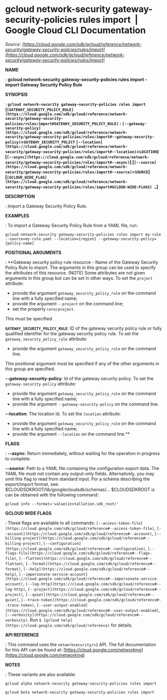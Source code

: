 # gcloud network-security gateway-security-policies rules import  |  Google Cloud CLI Documentation

*Source: [https://cloud.google.com/sdk/gcloud/reference/network-security/gateway-security-policies/rules/import](https://cloud.google.com/sdk/gcloud/reference/network-security/gateway-security-policies/rules/import)*

**NAME**

: **gcloud network-security gateway-security-policies rules import - import Gateway Security Policy Rule**

**SYNOPSIS**

: **`gcloud network-security gateway-security-policies rules import` (`[GATEWAY_SECURITY_POLICY_RULE](https://cloud.google.com/sdk/gcloud/reference/network-security/gateway-security-policies/rules/import#GATEWAY_SECURITY_POLICY_RULE)` : `[--gateway-security-policy](https://cloud.google.com/sdk/gcloud/reference/network-security/gateway-security-policies/rules/import#--gateway-security-policy)`=`GATEWAY_SECURITY_POLICY` `[--location](https://cloud.google.com/sdk/gcloud/reference/network-security/gateway-security-policies/rules/import#--location)`=`LOCATION`) [`[--async](https://cloud.google.com/sdk/gcloud/reference/network-security/gateway-security-policies/rules/import#--async)`] [`[--source](https://cloud.google.com/sdk/gcloud/reference/network-security/gateway-security-policies/rules/import#--source)`=`SOURCE`] [`[GCLOUD_WIDE_FLAG](https://cloud.google.com/sdk/gcloud/reference/network-security/gateway-security-policies/rules/import#GCLOUD-WIDE-FLAGS) …`]**

**DESCRIPTION**

: Import a Gateway Security Policy Rule.

**EXAMPLES**

: To import a Gateway Security Policy Rule from a YAML file, run:

```
gcloud network-security gateway-security-policies rules import my-rule --source=my-rule.yaml --location={region} --gateway-security-policy={policy-name}
```

**POSITIONAL ARGUMENTS**

: **Gateway security policy rule resource - Name of the Gateway Security Policy Rule
to import. The arguments in this group can be used to specify the attributes of
this resource. (NOTE) Some attributes are not given arguments in this group but
can be set in other ways.
To set the `project` attribute:

- provide the argument `gateway_security_policy_rule` on the command
line with a fully specified name;
- provide the argument `--project` on the command line;
- set the property `core/project`.

This must be specified.

**`GATEWAY_SECURITY_POLICY_RULE`**:
ID of the gateway security policy rule or fully qualified identifier for the
gateway security policy rule.
To set the `gateway_security_policy_rule` attribute:

- provide the argument `gateway_security_policy_rule` on the command
line.

This positional argument must be specified if any of the other arguments in this
group are specified.

**--gateway-security-policy**:
Id of the gateway security policy.
To set the `gateway-security-policy` attribute:

- provide the argument `gateway_security_policy_rule` on the command
line with a fully specified name;
- provide the argument `--gateway-security-policy` on the command line.

**--location**:
The location Id.
To set the `location` attribute:

- provide the argument `gateway_security_policy_rule` on the command
line with a fully specified name;
- provide the argument `--location` on the command line.**

**FLAGS**

: **--async**:
Return immediately, without waiting for the operation in progress to complete.

**--source**:
Path to a YAML file containing the configuration export data. The YAML file must
not contain any output-only fields. Alternatively, you may omit this flag to
read from standard input. For a schema describing the export/import format, see:
$CLOUDSDKROOT/lib/googlecloudsdk/schemas/…
$CLOUDSDKROOT is can be obtained with the following command:

```
gcloud info --format='value(installation.sdk_root)'
```

**GCLOUD WIDE FLAGS**

: These flags are available to all commands: `[--access-token-file](https://cloud.google.com/sdk/gcloud/reference#--access-token-file)`,
`[--account](https://cloud.google.com/sdk/gcloud/reference#--account)`, `[--billing-project](https://cloud.google.com/sdk/gcloud/reference#--billing-project)`,
`[--configuration](https://cloud.google.com/sdk/gcloud/reference#--configuration)`,
`[--flags-file](https://cloud.google.com/sdk/gcloud/reference#--flags-file)`,
`[--flatten](https://cloud.google.com/sdk/gcloud/reference#--flatten)`, `[--format](https://cloud.google.com/sdk/gcloud/reference#--format)`, `[--help](https://cloud.google.com/sdk/gcloud/reference#--help)`, `[--impersonate-service-account](https://cloud.google.com/sdk/gcloud/reference#--impersonate-service-account)`,
`[--log-http](https://cloud.google.com/sdk/gcloud/reference#--log-http)`,
`[--project](https://cloud.google.com/sdk/gcloud/reference#--project)`, `[--quiet](https://cloud.google.com/sdk/gcloud/reference#--quiet)`, `[--trace-token](https://cloud.google.com/sdk/gcloud/reference#--trace-token)`, `[--user-output-enabled](https://cloud.google.com/sdk/gcloud/reference#--user-output-enabled)`,
`[--verbosity](https://cloud.google.com/sdk/gcloud/reference#--verbosity)`.
Run `$ [gcloud help](https://cloud.google.com/sdk/gcloud/reference)` for details.

**API REFERENCE**

: This command uses the `networksecurity/v1` API. The full
documentation for this API can be found at: [https://cloud.google.com/networking](https://cloud.google.com/networking)

**NOTES**

: These variants are also available:

```
gcloud alpha network-security gateway-security-policies rules import
```

```
gcloud beta network-security gateway-security-policies rules import
```